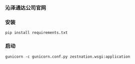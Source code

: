 ### 沁泽通达公司官网

### 安装
`pip install requirements.txt`


### 启动
`gunicorn -c gunicorn.conf.py zestnation.wsgi:application`